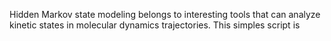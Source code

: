 Hidden Markov state modeling belongs to interesting tools that can analyze kinetic states in molecular dynamics trajectories. This simples script is 
